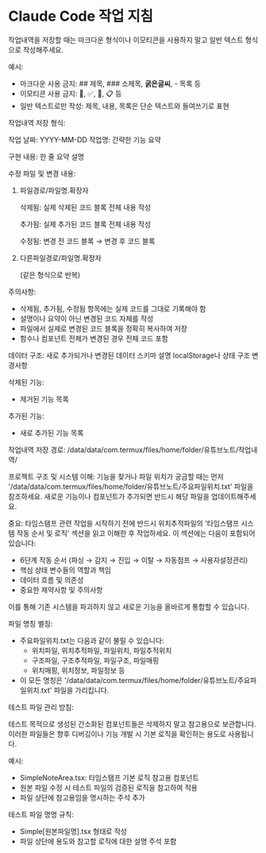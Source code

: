 # Claude Code 작업 지침

작업내역을 저장할 때는 마크다운 형식이나 이모티콘을 사용하지 말고 일반 텍스트 형식으로 작성해주세요.

예시:
- 마크다운 사용 금지: ## 제목, ### 소제목, **굵은글씨**, - 목록 등
- 이모티콘 사용 금지: 🎯, ✅, 🔧, 📋 등
- 일반 텍스트로만 작성: 제목, 내용, 목록은 단순 텍스트와 들여쓰기로 표현

작업내역 저장 형식:

작업 날짜: YYYY-MM-DD
작업명: 간략한 기능 요약

구현 내용:
한 줄 요약 설명

수정 파일 및 변경 내용:

1. 파일경로/파일명.확장자
   
   삭제됨:
   실제 삭제된 코드 블록 전체 내용 작성
   
   추가됨:
   실제 추가된 코드 블록 전체 내용 작성
   
   수정됨:
   변경 전 코드 블록 → 변경 후 코드 블록

2. 다른파일경로/파일명.확장자
   
   (같은 형식으로 반복)

주의사항:
- 삭제됨, 추가됨, 수정됨 항목에는 실제 코드를 그대로 기록해야 함
- 설명이나 요약이 아닌 변경된 코드 자체를 작성
- 파일에서 실제로 변경된 코드 블록을 정확히 복사하여 저장
- 함수나 컴포넌트 전체가 변경된 경우 전체 코드 포함

데이터 구조:
새로 추가되거나 변경된 데이터 스키마 설명
localStorage나 상태 구조 변경사항

삭제된 기능:
- 제거된 기능 목록

추가된 기능:
- 새로 추가된 기능 목록

작업내역 저장 경로:
/data/data/com.termux/files/home/folder/유튜브노트/작업내역/

프로젝트 구조 및 시스템 이해:
기능을 찾거나 파일 위치가 궁금할 때는 먼저 '/data/data/com.termux/files/home/folder/유튜브노트/주요파일위치.txt' 파일을 참조하세요.
새로운 기능이나 컴포넌트가 추가되면 반드시 해당 파일을 업데이트해주세요.

중요: 타임스탬프 관련 작업을 시작하기 전에 반드시 위치추적파일의 '타임스탬프 시스템 작동 순서 및 로직' 섹션을 읽고 이해한 후 작업하세요.
이 섹션에는 다음이 포함되어 있습니다:
- 6단계 작동 순서 (파싱 → 감지 → 진입 → 이탈 → 자동점프 → 사용자설정관리)
- 핵심 상태 변수들의 역할과 책임
- 데이터 흐름 및 의존성
- 중요한 제약사항 및 주의사항

이를 통해 기존 시스템을 파괴하지 않고 새로운 기능을 올바르게 통합할 수 있습니다.

파일 명칭 별칭:
- 주요파일위치.txt는 다음과 같이 불릴 수 있습니다:
  * 위치파일, 위치추적파일, 파일위치, 파일추적위치
  * 구조파일, 구조추적파일, 파일구조, 파일매핑
  * 위치매핑, 위치정보, 파일정보 등
- 이 모든 명칭은 '/data/data/com.termux/files/home/folder/유튜브노트/주요파일위치.txt' 파일을 가리킵니다.

테스트 파일 관리 방침:

테스트 목적으로 생성된 간소화된 컴포넌트들은 삭제하지 말고 참고용으로 보관합니다.
이러한 파일들은 향후 디버깅이나 기능 개발 시 기본 로직을 확인하는 용도로 사용됩니다.

예시:
- SimpleNoteArea.tsx: 타임스탬프 기본 로직 참고용 컴포넌트
- 원본 파일 수정 시 테스트 파일의 검증된 로직을 참고하여 적용
- 파일 상단에 참고용임을 명시하는 주석 추가

테스트 파일 명명 규칙:
- Simple[원본파일명].tsx 형태로 작성
- 파일 상단에 용도와 참고할 로직에 대한 설명 주석 포함